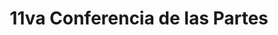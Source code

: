 ---
layout: compose
klass: compositionBlocks
title: 11va Conferencia de las Partes
description:   |
  Convención Interamericana para la Protección y Conservación de Tortugas Marinas,  
  15 al 20 de octubre de 2023,  
  Manta - Ecuador
hasTextShadow: true
background: https://inaturalist-open-data.s3.amazonaws.com/photos/237489418/original.jpg
imageLicense: _Chelonia mydas_ [observada](https://www.inaturalist.org/observations/138910530){:target="_blank"} por scienceco_fn cerca de Manta.
parallax: true
height: 85vh
cta: # OPTIONAL list of buttons
- text: VENUE
  href: https://www.mantahosthotel.com/
  isPrimary: true # OPTIONAL
permalink: /cit-cop11

composition:
- type: heroImage
  #data: cit-cop11.home
- type: features
  data: cit-cop11.welcome
---